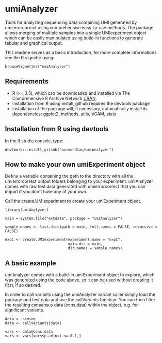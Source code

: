 # umiAnalyzer

Tools for analyzing sequencing data containing UMI generated by umierrorcorrect using comprehensive easy-to-use methods. The package allows merging of multiple samples into a single UMIexperiment object which can be easily manipulated using build-in functions to generate tabular and graphical output.

This readme serves as a basic introduction, for more complete informations see the R vignette using:
```
browseVignettes("umiAnalyzer")
```

Requirements
------------

- R (>= 3.5), which can be downloaded and installed via The Comprehensive R Archive Network [CRAN](https://cran.r-project.org/).
- Installation from R using install_github requires the devtools package
- Installation of the package will, if necessary, automatically install its dependencies: ggplot2, methods, utils, VGAM, stats

Installation from R using devtools
------------

In the R studio console, type:

```
devtools::install_github("ozimand1as/umiAnalyzer")
```

How to make your own umiExperiment object
---------------------

Define a variable containing the path to the directory with all the umierrorcorrect output folders 
belonging to your experiment. umiAnalyzer comes with raw test data generated with umierrorcorrect that 
you can import if you don't have any of your own.

Call the create.UMIexperiment to create your umiExperiment object.

```
library(umiAnalyzer)

main = system.file("extdata", package = "umiAnalyzer")

sample.names <- list.dirs(path = main, full.names = FALSE, recursive = FALSE)

exp1 <- create.UMIexperiment(experiment.name = "exp1",
                             main.dir = main,
                             dir.names = sample.names)
```

A basic example
-----------------

umiAnalyzer comes with a build-in umiExperiment object to explore, which was generated using the code 
above, so it can be used without creating it first, if so desired.

In order to call variants using the umiAnalyzer variant caller simply load the package and test data
and use the callVariants function. You can then filter the resulting consensus data (cons.data) within
the object, e.g. for significant variants.

```
data <- simsen
data <- callVariants(data)

vars <- data@cons.data
vars <- vars[vars$p.adjust <= 0.1,]
```




